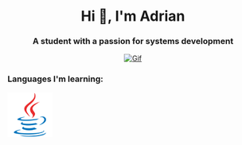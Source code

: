 <h1 align="center">Hi 👋, I'm Adrian</h1>
<h3 align="center">A student with a passion for systems development</h3>


<p align="center"><a  href="https://giphy.com/" target="_blank" rel="noreferrer"> <img src="https://user-images.githubusercontent.com/97545560/149238454-93b5c750-cae9-4f5c-b305-bf3f96dc5194.gif" alt="Gif" width="500" height="500"/>
</a>
</p>

<h3 align="left">Languages I'm learning:</h3>
<p align="left"> <a href="https://www.java.com" target="_blank" rel="noreferrer"> <img src="https://raw.githubusercontent.com/devicons/devicon/master/icons/java/java-original.svg" alt="java" width="90" height="90"/> </a> </p>

<!---
AdrianTr18/AdrianTr18 is a ✨ special ✨ repository because its `README.md` (this file) appears on your GitHub profile.
You can click the Preview link to take a look at your changes.
--->
